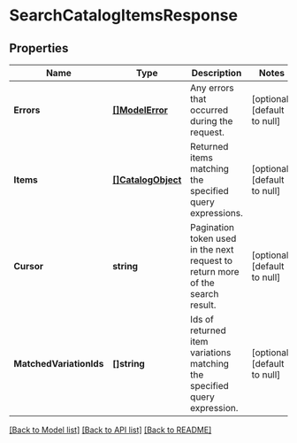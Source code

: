 # SearchCatalogItemsResponse

## Properties
Name | Type | Description | Notes
------------ | ------------- | ------------- | -------------
**Errors** | [**[]ModelError**](Error.md) | Any errors that occurred during the request. | [optional] [default to null]
**Items** | [**[]CatalogObject**](CatalogObject.md) | Returned items matching the specified query expressions. | [optional] [default to null]
**Cursor** | **string** | Pagination token used in the next request to return more of the search result. | [optional] [default to null]
**MatchedVariationIds** | **[]string** | Ids of returned item variations matching the specified query expression. | [optional] [default to null]

[[Back to Model list]](../README.md#documentation-for-models) [[Back to API list]](../README.md#documentation-for-api-endpoints) [[Back to README]](../README.md)

